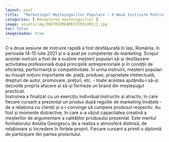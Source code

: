 ```yaml
---
layout: post
title:  "Marketingul Meșteșugurilor Populare – O Nouă Instruire Pentru Meșterii Populari"
categories: [ Renașterea meșteșugurilor ]
image: assets/img/INSTRUIREAMESTERILOR2/1.jpg
toc: false
imageshadow: true
---
```

O a doua sesiune de instruire rapidă a fost desfășurată în Iași, România, în perioada 14-15 iulie 2021 și s-a axat pe competențe de marketing. Scopul acestei instruiri a fost de a susține meșterii populari să-și desfășoare activitatea profesională după principiile antreprenoriale și în condiții de eficiență, performanță și competitivitate. În urma instruirii, meșterii populari au însușit noțiuni importante de: piață, produse, proprietate intelectuală, drepturi de autor, promovare, prețuri, etc. - toate acestea ajutându-i să-și dezvolte propria afacere și să-și formeze un brand din meșteșugul practicat.  
Instruirea a finalizat cu un exercițiu individual instructiv și atractiv, în care fiecare cursant a prezentat un produs după regulile de marketing învățate - de a relaționa cu clienții și a-i convinge să cumpere produsul respectiv. Au fost și momente distractive, în care s-a văzut capacitatea creativă a meșterilor de argumentare a calităților produsului prezentat. Este meritul formatorului Amalia Georgescu de a realiza o atmosferă distinsă, de relaționare și încredere în forțele proprii. Fiecare cursant a primit o diplomă de participare din partea proiectului.